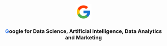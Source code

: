 <p align=center><img src="Google/Google.png" width=10%></p>

<h3 align=center><strong style="color:#4285F4">G</strong>oogle for Data Science, Artificial Intelligence, Data Analytics and Marketing</h3>
